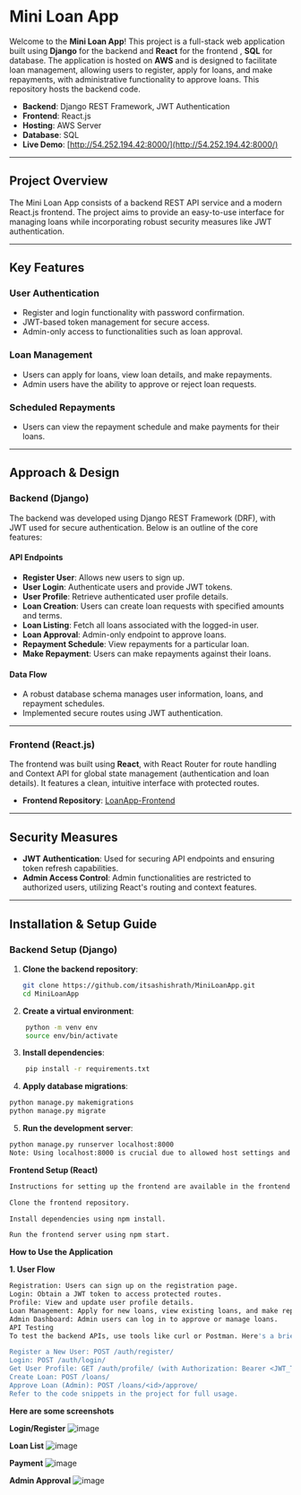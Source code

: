 # Mini Loan App

Welcome to the **Mini Loan App**! This project is a full-stack web application built using **Django** for the backend and **React** for the frontend , **SQL** for database. The application is hosted on **AWS** and is designed to facilitate loan management, allowing users to register, apply for loans, and make repayments, with administrative functionality to approve loans. This repository hosts the backend code.

- **Backend**: Django REST Framework, JWT Authentication
- **Frontend**: React.js
- **Hosting**: AWS Server
- **Database**: SQL
- **Live Demo**: [http://54.252.194.42:8000/](http://54.252.194.42:8000/)

---

## Project Overview

The Mini Loan App consists of a backend REST API service and a modern React.js frontend. The project aims to provide an easy-to-use interface for managing loans while incorporating robust security measures like JWT authentication.

---

## Key Features

### User Authentication
- Register and login functionality with password confirmation.
- JWT-based token management for secure access.
- Admin-only access to functionalities such as loan approval.

### Loan Management
- Users can apply for loans, view loan details, and make repayments.
- Admin users have the ability to approve or reject loan requests.

### Scheduled Repayments
- Users can view the repayment schedule and make payments for their loans.

---

## Approach & Design

### Backend (Django)
The backend was developed using Django REST Framework (DRF), with JWT used for secure authentication. Below is an outline of the core features:

#### API Endpoints
- **Register User**: Allows new users to sign up.
- **User Login**: Authenticate users and provide JWT tokens.
- **User Profile**: Retrieve authenticated user profile details.
- **Loan Creation**: Users can create loan requests with specified amounts and terms.
- **Loan Listing**: Fetch all loans associated with the logged-in user.
- **Loan Approval**: Admin-only endpoint to approve loans.
- **Repayment Schedule**: View repayments for a particular loan.
- **Make Repayment**: Users can make repayments against their loans.

#### Data Flow
- A robust database schema manages user information, loans, and repayment schedules.
- Implemented secure routes using JWT authentication.

---

### Frontend (React.js)
The frontend was built using **React**, with React Router for route handling and Context API for global state management (authentication and loan details). It features a clean, intuitive interface with protected routes.

- **Frontend Repository**: [LoanApp-Frontend](https://github.com/itsashishrath/LoanApp_Frontend)

---

## Security Measures
- **JWT Authentication**: Used for securing API endpoints and ensuring token refresh capabilities.
- **Admin Access Control**: Admin functionalities are restricted to authorized users, utilizing React's routing and context features.

---

## Installation & Setup Guide

### Backend Setup (Django)
1. **Clone the backend repository**:
   ```bash
   git clone https://github.com/itsashishrath/MiniLoanApp.git
   cd MiniLoanApp
   ```
2. **Create a virtual environment**:
```bash
    python -m venv env
    source env/bin/activate
```
3. **Install dependencies**:
```bash
    pip install -r requirements.txt
```

4. **Apply database migrations**:

```bash
python manage.py makemigrations
python manage.py migrate
```

5. **Run the development server**:

```bash
python manage.py runserver localhost:8000
Note: Using localhost:8000 is crucial due to allowed host settings and CORS configurations.
```

**Frontend Setup (React)**
```bash
Instructions for setting up the frontend are available in the frontend repository.

Clone the frontend repository.

Install dependencies using npm install.

Run the frontend server using npm start.
```

**How to Use the Application**

**1. User Flow**
```bash
Registration: Users can sign up on the registration page.
Login: Obtain a JWT token to access protected routes.
Profile: View and update user profile details.
Loan Management: Apply for new loans, view existing loans, and make repayments.
Admin Dashboard: Admin users can log in to approve or manage loans.
API Testing
To test the backend APIs, use tools like curl or Postman. Here's a brief description of how to use some of the key endpoints:

Register a New User: POST /auth/register/
Login: POST /auth/login/
Get User Profile: GET /auth/profile/ (with Authorization: Bearer <JWT_TOKEN>)
Create Loan: POST /loans/
Approve Loan (Admin): POST /loans/<id>/approve/
Refer to the code snippets in the project for full usage.
```
**Here are some screenshots**

**Login/Register**
![image](https://github.com/user-attachments/assets/bb63a40d-67b3-4db0-8bf3-89bd1e87121e)



**Loan List**
![image](https://github.com/user-attachments/assets/a08a50ce-3d15-48ff-88f8-7af5279446ed)



**Payment**
![image](https://github.com/user-attachments/assets/4ad9c5c7-f1db-4214-b965-22ca90107729)



**Admin Approval**
![image](https://github.com/user-attachments/assets/e4c0620a-e0b1-41bf-a73f-b17ffbf8ce7b)
